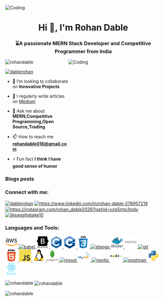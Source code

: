 <img align="middle" height="300" alt="Coding" width="1900" src="https://camo.githubusercontent.com/166a6af24d787a35796e6fd4a858a390f3c8b8d687203d85f4f1eeb57ce7a6c8/68747470733a2f2f6d656469612e67697068792e636f6d2f6d656469612f33466a4550624b7145506850706d433875592f67697068792e676966">
<h1 align="center">Hi 👋, I'm Rohan Dable</h1>
<h3 align="center">⌛A passionate MERN Stack Developer and Competitive Programmer from India</h3>
<img align="right" alt="Coding" height="400" width="300" src="https://images.squarespace-cdn.com/content/v1/5fcba1c2b95b0e726f64d35f/4525a47e-b9e0-4146-82cf-463e3eb90aaf/10.+Pepper.+SoftBank+Robotics%C2%A9Wanda+Tuerlinckx.jpg?format=750w">

<p align="left"> <img src="https://komarev.com/ghpvc/?username=rohandable&label=Profile%20views&color=0e75b6&style=flat" alt="rohandable" /> </p>
<p align="left"> <a href="https://twitter.com/dablerohan" target="blank"><img src="https://img.shields.io/twitter/follow/dablerohan?logo=twitter&style=for-the-badge" alt="dablerohan" /></a> </p>

- 👯 I’m looking to collaborate on **Innovative Projects**

- 📝 I regularly write articles on [Medium](Medium)

- 💬 Ask me about **MERN,Competitive Programming,Open Source,Trading**

- 📫 How to reach me **rohandable016@gmail.com**

- ⚡ Fun fact **I think I have good sense of humor**

### Blogs posts
<!-- BLOG-POST-LIST:START -->
<!-- BLOG-POST-LIST:END -->

<h3 align="left">Connect with me:</h3>
<p align="left">
<a href="https://twitter.com/dablerohan" target="blank"><img align="center" src="https://raw.githubusercontent.com/rahuldkjain/github-profile-readme-generator/master/src/images/icons/Social/twitter.svg" alt="dablerohan" height="30" width="40" /></a>
<a href="https://linkedin.com/in/https://www.linkedin.com/in/rohan-dable-276957219" target="blank"><img align="center" src="https://raw.githubusercontent.com/rahuldkjain/github-profile-readme-generator/master/src/images/icons/Social/linked-in-alt.svg" alt="https://www.linkedin.com/in/rohan-dable-276957219" height="30" width="40" /></a>
<a href="https://instagram.com/https://instagram.com/rohan_dable2026?igshid=yzg5mtu1mdy" target="blank"><img align="center" src="https://raw.githubusercontent.com/rahuldkjain/github-profile-readme-generator/master/src/images/icons/Social/instagram.svg" alt="https://instagram.com/rohan_dable2026?igshid=yzg5mtu1mdy" height="30" width="40" /></a>
<a href="https://medium.com/@saggihatake10" target="blank"><img align="center" src="https://raw.githubusercontent.com/rahuldkjain/github-profile-readme-generator/master/src/images/icons/Social/medium.svg" alt="@saggihatake10" height="30" width="40" /></a>
</p>

<h3 align="left">Languages and Tools:</h3>
<p align="left"> <a href="https://aws.amazon.com" target="_blank" rel="noreferrer"> <img src="https://raw.githubusercontent.com/devicons/devicon/master/icons/amazonwebservices/amazonwebservices-original-wordmark.svg" alt="aws" width="40" height="40"/> </a> <a href="https://babeljs.io/" target="_blank" rel="noreferrer"> <img src="https://www.vectorlogo.zone/logos/babeljs/babeljs-icon.svg" alt="babel" width="40" height="40"/> </a> <a href="https://getbootstrap.com" target="_blank" rel="noreferrer"> <img src="https://raw.githubusercontent.com/devicons/devicon/master/icons/bootstrap/bootstrap-plain-wordmark.svg" alt="bootstrap" width="40" height="40"/> </a> <a href="https://www.cprogramming.com/" target="_blank" rel="noreferrer"> <img src="https://raw.githubusercontent.com/devicons/devicon/master/icons/c/c-original.svg" alt="c" width="40" height="40"/> </a> <a href="https://www.w3schools.com/cpp/" target="_blank" rel="noreferrer"> <img src="https://raw.githubusercontent.com/devicons/devicon/master/icons/cplusplus/cplusplus-original.svg" alt="cplusplus" width="40" height="40"/> </a> <a href="https://www.w3schools.com/css/" target="_blank" rel="noreferrer"> <img src="https://raw.githubusercontent.com/devicons/devicon/master/icons/css3/css3-original-wordmark.svg" alt="css3" width="40" height="40"/> </a> <a href="https://www.djangoproject.com/" target="_blank" rel="noreferrer"> <img src="https://cdn.worldvectorlogo.com/logos/django.svg" alt="django" width="40" height="40"/> </a> <a href="https://www.docker.com/" target="_blank" rel="noreferrer"> <img src="https://raw.githubusercontent.com/devicons/devicon/master/icons/docker/docker-original-wordmark.svg" alt="docker" width="40" height="40"/> </a> <a href="https://expressjs.com" target="_blank" rel="noreferrer"> <img src="https://raw.githubusercontent.com/devicons/devicon/master/icons/express/express-original-wordmark.svg" alt="express" width="40" height="40"/> </a> <a href="https://git-scm.com/" target="_blank" rel="noreferrer"> <img src="https://www.vectorlogo.zone/logos/git-scm/git-scm-icon.svg" alt="git" width="40" height="40"/> </a> <a href="https://www.w3.org/html/" target="_blank" rel="noreferrer"> <img src="https://raw.githubusercontent.com/devicons/devicon/master/icons/html5/html5-original-wordmark.svg" alt="html5" width="40" height="40"/> </a> <a href="https://developer.mozilla.org/en-US/docs/Web/JavaScript" target="_blank" rel="noreferrer"> <img src="https://raw.githubusercontent.com/devicons/devicon/master/icons/javascript/javascript-original.svg" alt="javascript" width="40" height="40"/> </a> <a href="https://www.linux.org/" target="_blank" rel="noreferrer"> <img src="https://raw.githubusercontent.com/devicons/devicon/master/icons/linux/linux-original.svg" alt="linux" width="40" height="40"/> </a> <a href="https://www.mongodb.com/" target="_blank" rel="noreferrer"> <img src="https://raw.githubusercontent.com/devicons/devicon/master/icons/mongodb/mongodb-original-wordmark.svg" alt="mongodb" width="40" height="40"/> </a> <a href="https://www.microsoft.com/en-us/sql-server" target="_blank" rel="noreferrer"> <img src="https://www.svgrepo.com/show/303229/microsoft-sql-server-logo.svg" alt="mssql" width="40" height="40"/> </a> <a href="https://www.mysql.com/" target="_blank" rel="noreferrer"> <img src="https://raw.githubusercontent.com/devicons/devicon/master/icons/mysql/mysql-original-wordmark.svg" alt="mysql" width="40" height="40"/> </a> <a href="https://nextjs.org/" target="_blank" rel="noreferrer"> <img src="https://cdn.worldvectorlogo.com/logos/nextjs-2.svg" alt="nextjs" width="40" height="40"/> </a> <a href="https://nodejs.org" target="_blank" rel="noreferrer"> <img src="https://raw.githubusercontent.com/devicons/devicon/master/icons/nodejs/nodejs-original-wordmark.svg" alt="nodejs" width="40" height="40"/> </a> <a href="https://postman.com" target="_blank" rel="noreferrer"> <img src="https://www.vectorlogo.zone/logos/getpostman/getpostman-icon.svg" alt="postman" width="40" height="40"/> </a> <a href="https://www.python.org" target="_blank" rel="noreferrer"> <img src="https://raw.githubusercontent.com/devicons/devicon/master/icons/python/python-original.svg" alt="python" width="40" height="40"/> </a> <a href="https://reactjs.org/" target="_blank" rel="noreferrer"> <img src="https://raw.githubusercontent.com/devicons/devicon/master/icons/react/react-original-wordmark.svg" alt="react" width="40" height="40"/> </a> </p>

<p><img align="left" src="https://github-readme-stats.vercel.app/api/top-langs?username=rohandable&show_icons=true&locale=en&layout=compact" alt="rohandable" /></p>

<p>&nbsp;<img align="center" src="https://github-readme-stats.vercel.app/api?username=rohandable&show_icons=true&locale=en" alt="rohandable" /></p>

<p><img align="center" src="https://github-readme-streak-stats.herokuapp.com/?user=rohandable&" alt="rohandable" /></p>
